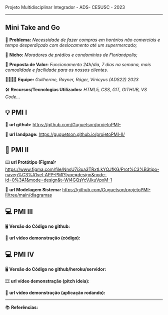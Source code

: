 Projeto Multidisciplinar Integrador - ADS- CESUSC - 2023

-------------------
## Mini Take and Go


🙁 **Problema:** *Necessidade de fazer compras em horários não comerciais e tempo desperdiçado com deslocamento até um supermercado;*


🙂 **Nicho:** *Moradores de prédios e condomínios de Florianópolis;*

🎁 **Proposta de Valor:** *Funcionamento 24h/dia, 7 dias na semana, mais comodidade e facilidade para os nossos clientes.*

🧑‍💻👩‍💻 **Equipe:** *Guilherme, Rayner, Róger, Vinicyus (ADS22) 2023*

🛠️ **Recursos/Tecnologias Utilizados:** *HTML5, CSS, GIT, GITHUB, VS Code...*

💡 PMI I
-------------------

🔗 **url github:** https://github.com/Guguetson/projetoPMI-

🛬 **url landpage:** https://guguetson.github.io/projetoPMI-II/

📲 PMI II
-------------------

⌨️ **url Protótipo (Figma):** https://www.figma.com/file/NnsU7i3ua3TRxtLkYQJfKG/Prot%C3%B3tipo-naveg%C3%A1vel-APP-PMI?type=design&node-id=0%3A1&mode=design&t=Wi4GQsYcVJkuVpxM-1

📝 **url Modelagem Sistema:** https://github.com/Guguetson/projetoPMI-II/tree/main/diagramas

💻 PMI III
-------------------

🖥️ **Versão do Código no github:**

🎥 **url vídeo demonstração (código):**

💻 PMI IV
-------------------

🖥️ **Versão do Código no github/heroku/servidor:**

🎞️ **url vídeo demonstração (pitch ideia):**

🎥 **url vídeo demonstração (aplicação rodando):**

-------------------

📚 **Referências:**
